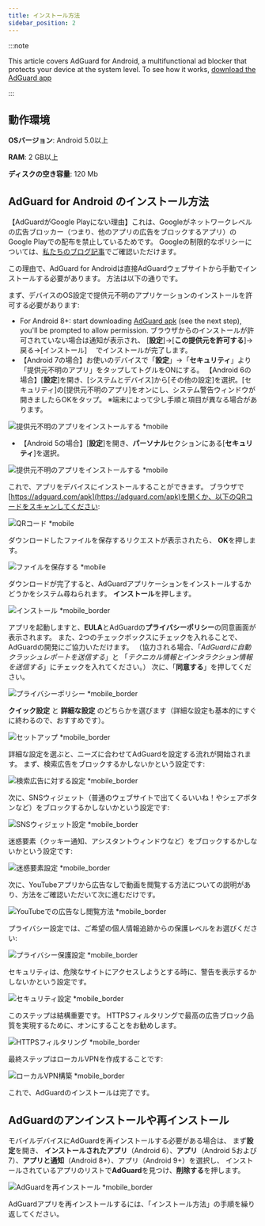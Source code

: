 ```yaml
---
title: インストール方法
sidebar_position: 2
---
```


:::note

This article covers AdGuard for Android, a multifunctional ad blocker that protects your device at the system level. To see how it works, [download the AdGuard app](https://adguard.com/download.html?auto=true)

:::

## 動作環境

**OSバージョン**: Android 5.0以上

**RAM**: 2 GB以上

**ディスクの空き容量**: 120 Mb

## AdGuard for Android のインストール方法

【AdGuardがGoogle Playにない理由】これは、Googleがネットワークレベルの広告ブロッカー（つまり、他のアプリの広告をブロックするアプリ）のGoogle Playでの配布を禁止しているためです。 Googleの制限的なポリシーについては、[私たちのブログ記事](https://blog.adguard.com/en/google-removes-adguard-android-app-google-play/)でご確認いただけます。

この理由で、AdGuard for Androidは直接AdGuardウェブサイトから手動でインストールする必要があります。 方法は以下の通りです。

まず、デバイスのOS設定で提供元不明のアプリケーションのインストールを許可する必要があります:

* For Android 8+: start downloading [AdGuard apk](https://adguard.com/download.html?auto=1) (see the next step), you'll be prompted to allow permission. ブラウザからのインストールが許可されていない場合は通知が表示され、 [**設定**]→[**この提供元を許可する**]→戻る→[インストール]　 でインストールが完了します。
* 【Android 7の場合】お使いのデバイスで「**設定**」→「**セキュリティ**」より「提供元不明のアプリ」をタップしてトグルをONにする。 【Android 6の場合】[**設定**]を開き、[システムとデバイス]から[その他の設定]を選択。[セキュリティ]の[提供元不明のアプリ]をオンにし、システム警告ウィンドウが開きましたらOKをタップ。 ※端末によって少し手順と項目が異なる場合があります。

![提供元不明のアプリをインストールする *mobile](https://cdn.adguard.com/public/Adguard/kb/installation/Android/ja/d1.jpg)

* 【Android 5の場合】[**設定**]を開き、**パーソナル**セクションにある[**セキュリティ**]を選択。

![提供元不明のアプリをインストールする *mobile](https://cdn.adguard.com/public/Adguard/kb/installation/Android/ja/d1.jpg)

これで、アプリをデバイスにインストールすることができます。 ブラウザで[https://adguard.com/apk](https://adguard.com/apk)を開くか、以下のQRコードをスキャンしてください:

![QRコード *mobile](https://cdn.adguard.com/content/kb/ad_blocker/android/installation/qr.png)

ダウンロードしたファイルを保存するリクエストが表示されたら、 **OK**を押します。

![ファイルを保存する *mobile](https://cdn.adtidy.org/content/kb/ad_blocker/android/installation/save_the_file.png)

ダウンロードが完了すると、AdGuardアプリケーションをインストールするかどうかをシステム尋ねられます。 **インストール**を押します。

![インストール *mobile_border](https://cdn.adguard.com/public/Adguard/kb/installation/Android/ja/d4.jpg)

アプリを起動しますと、**EULA**とAdGuardの**プライバシーポリシー**の同意画面が表示されます。 また、2つのチェックボックスにチェックを入れることで、AdGuardの開発にご協力いただけます。 （協力される場合、「*AdGuardに自動クラッシュレポートを送信する*」と 「*テクニカル情報とインタラクション情報を送信する*」にチェックを入れてください。） 次に、「**同意する**」を押してください。

![プライバシーポリシー *mobile_border](https://cdn.adguard.com/public/Adguard/kb/installation/Android/ja/2.jpg)

**クイック設定** と **詳細な設定** のどちらかを選びます（詳細な設定も基本的にすぐに終わるので、おすすめです）。

![セットアップ *mobile_border](https://cdn.adguard.com/public/Adguard/kb/installation/Android/ja/3.jpg)

詳細な設定を選ぶと、ニーズに合わせてAdGuardを設定する流れが開始されます。 まず、検索広告をブロックするかしないかという設定です:

![検索広告に対する設定 *mobile_border](https://cdn.adguard.com/public/Adguard/kb/installation/Android/ja/5.jpg)

次に、SNSウィジェット（普通のウェブサイトで出てくるいいね！やシェアボタンなど）をブロックするかしないかという設定です:

![SNSウィジェット設定 *mobile_border](https://cdn.adguard.com/public/Adguard/kb/installation/Android/ja/6.jpg)

迷惑要素（クッキー通知、アシスタントウィンドウなど）をブロックするかしないかという設定です:

![迷惑要素設定 *mobile_border](https://cdn.adguard.com/public/Adguard/kb/installation/Android/ja/7.jpg)

次に、YouTubeアプリから広告なしで動画を閲覧する方法についての説明があり、方法をご確認いただいて次に進むだけです。

![YouTubeでの広告なし閲覧方法 *mobile_border](https://cdn.adguard.com/public/Adguard/kb/installation/Android/ja/youtube.jpg)

プライバシー設定では、ご希望の個人情報追跡からの保護レベルをお選びください:

![プライバシー保護設定 *mobile_border](https://cdn.adguard.com/public/Adguard/kb/installation/Android/ja/8.jpg)

セキュリティは、危険なサイトにアクセスしようとする時に、警告を表示するかしないかという設定です。

![セキュリティ設定 *mobile_border](https://cdn.adguard.com/public/Adguard/kb/installation/Android/ja/9.jpg)

このステップは結構重要です。 HTTPSフィルタリングで最高の広告ブロック品質を実現するために、オンにすることをお勧めします。

![HTTPSフィルタリング *mobile_border](https://cdn.adtidy.org/content/kb/ad_blocker/android/installation/10.png)

最終ステップはローカルVPNを作成することです:

![ローカルVPN構築 *mobile_border](https://cdn.adguard.com/public/Adguard/kb/installation/Android/ja/4.jpg)

これで、AdGuardのインストールは完了です。

## АdGuardのアンインストールや再インストール

モバイルデバイスにAdGuardを再インストールする必要がある場合は、 まず**設定**を開き、 **インストールされたアプリ**（Android 6）、**アプリ**（Android 5および7）、**アプリと通知**（Android 8+）、アプリ（Android 9+）を選択し、 インストールされているアプリのリストで**AdGuard**を見つけ、**削除する**を押します。

![AdGuardを再インストール *mobile_border](https://cdn.adtidy.org/content/kb/ad_blocker/android/installation/12.png)

AdGuardアプリを再インストールするには、「インストール方法」の手順を繰り返してください。